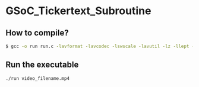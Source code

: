 # GSoC_Tickertext_Subroutine
## How to compile?
```bash
$ gcc -o run run.c -lavformat -lavcodec -lswscale -lavutil -lz -llept -ltesseract -lm
```
## Run the executable
```bash
./run video_filename.mp4
```
